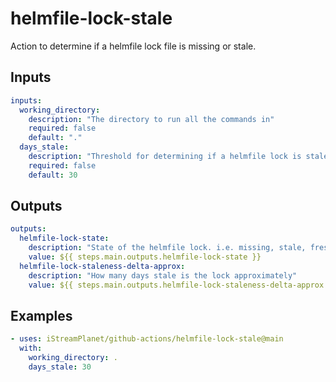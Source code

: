 # helmfile-lock-stale

Action to determine if a helmfile lock file is missing or stale.

## Inputs

```yaml
inputs:
  working_directory:
    description: "The directory to run all the commands in"
    required: false
    default: "."
  days_stale:
    description: "Threshold for determining if a helmfile lock is stale or not"
    required: false
    default: 30
```

## Outputs

```yaml
outputs:
  helmfile-lock-state:
    description: "State of the helmfile lock. i.e. missing, stale, fresh"
    value: ${{ steps.main.outputs.helmfile-lock-state }}
  helmfile-lock-staleness-delta-approx:
    description: "How many days stale is the lock approximately"
    value: ${{ steps.main.outputs.helmfile-lock-staleness-delta-approx }}
```

## Examples

```yaml
- uses: iStreamPlanet/github-actions/helmfile-lock-stale@main
  with:
    working_directory: .
    days_stale: 30
```
